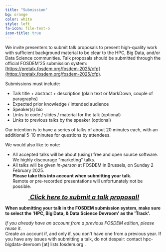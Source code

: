 ```yaml
---
title: "Submission"
bg: orange
color: white
style: left
fa-icon: file-text-o
icon-title: true
---
```


We invite presenters to submit talk proposals to present high-quality work with sufficient background
material to be clear to the HPC, Big Data, and/or Data Science communities.
Talk proposals should be submitted through the official FOSDEM'25 submission system:
[https://pretalx.fosdem.org/fosdem-2025/cfp](https://pretalx.fosdem.org/fosdem-2025/cfp).

Submissions must include:

- Talk title + abstract + description (plain text or MarkDown, couple of paragraphs)
- Expected prior knowledge / intended audience
- Speaker(s) bio
- Links to code / slides / material for the talk (optional)
- Links to previous talks by the speaker (optional)

Our intention is to have a series of talks of about 20 minutes each, with an additional 5-10 minutes for questions by attendees.

We would also like to note:

- All accepted talks will be about (using) free and open source software.<br/>We highly discourage "marketing" talks.
- All talks will be given *in-person* at FOSDEM in Brussels, on Sunday 2 February 2025.<br/>
  <strong>Please take this into account when submitting your talk.</strong><br/>
  Remote or pre-recorded presentations will unfortunately not be possible.

<div style="text-align:center;">
  <p>
    <span style="font-size:20px;">
      <a href="https://pretalx.fosdem.org/fosdem-2025/cfp">
        <i class="fa fa-sign-in">&nbsp;<b>Click here to submit a talk proposal!</b></i>
      </a>
    </span>
  </p>
</div>

<!--
<p><strong>Submissions are closed since Friday Nov 23rd 2018.
The full devroom program is available at <a href="https://fosdem.org/2019/schedule/track/hpc,_big_data_and_data_science/">https://fosdem.org/2019/schedule/track/hpc,_big_data_and_data_science/</a>.</strong>.</p>
-->

<strong>When submitting your talk in the FOSDEM submission system, make sure to select the 'HPC, Big Data,
&amp; Data Science Devroom' as the 'Track'.</strong>

<em>If you already have an account from a previous FOSDEM edition, please reuse it</em>.<br/>
Create an account if, and only if, you don't have one from a previous year. If
you have any issues with submitting a talk, do not despair: contact hpc-bigdata-devroom [at] lists.fosdem.org .
